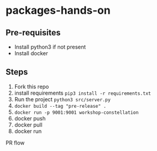 # packages-hands-on

## Pre-requisites
- Install python3 if not present
- Install docker


## Steps
1. Fork this repo
2. install requirements `pip3 install -r requirements.txt`
2. Run the project `python3 src/server.py`
2. `docker build --tag "pre-release" .`
2. `docker run -p 9001:9001 workshop-constellation`
2. docker push
3. docker pull
3. docker run

PR flow
